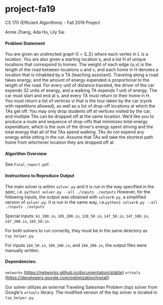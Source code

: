 # project-fa19
CS 170 (Efficient Algorithms) - Fall 2019 Project

Annie Zhang, Ada Hu, Lily Sai

#### Problem Statement
You are given an undirected graph G = (L,E) where each vertex in L is a location. You are also given a starting location s, and a list H of unique locations that correspond to homes. The weight of each edge (u,v) is the length of the road between locations u and v, and each home in H denotes a location that is inhabited by a TA (teaching assistant). Traveling along a road takes energy, and the amount of energy expended is proportional to the length of the road. For every unit of distance traveled, the driver of the car expends 32 units of energy, and a walking TA expends 1 unit of energy. The car must start and end at s, and every TA must return to their home in H.
You must return a list of vertices vi that is the tour taken by the car (cycle with repetitions allowed), as well as a list of drop-off locations at which the TAs get off. You may only drop students off at vertices visited by the car, and multiple TAs can be dropped off at the same location.
We’d like you to produce a route and sequence of drop-offs that minimizes total energy expenditure, which is the sum of the driver’s energy spent driving and the total energy that all of the TAs spend walking. TAs do not expend any energy while sitting in the car. Assume that TAs will take the shortest path home from whichever location they are dropped off at.

#### Algorithm Overview
See ```Final_report.pdf```.

#### Instructions to Reproduce Output
The main solver is within ```solver.py``` and it is run in the way specified in the spec, i.e.
```python3 solver.py --all ./inputs ./outputs```
However, for the following inputs, the output was obtained with ```solver0.py```, a simplified version of 
```solver.py```. It is run in the same way, i.e.```python3 solver0.py --all ./inputs ./outputs```

Special inputs:
```61_200.in```,
```105_200.in```,
```120_50.in```,
```147_50.in```,
```147_100.in```,
```147_200.in```,
```345_50.in```.

For both solvers to run correctly, they must be in the same directory as ```tsp_helper.py```.

For inputs ```184_50.in```, ```184_100.in```, and ```184_200.in```, the output files were manually written.

#### Dependencies:
```networkx``` (https://networkx.github.io/documentation/stable)
```ortools``` (https://developers.google.com/optimization/install)

Our solver utilizes an external Traveling Salesman Problem (tsp) solver from Google's ```ortools``` library.
The modified version of the tsp solver is located in ```tsp_helper.py```.


